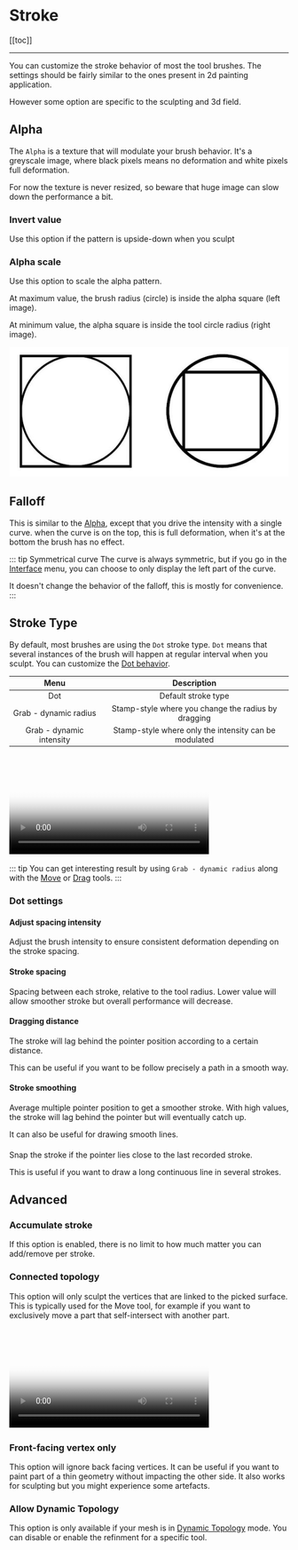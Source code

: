 # Stroke

[[toc]]

---

You can customize the stroke behavior of most the tool brushes.
The settings should be fairly similar to the ones present in 2d painting application.

However some option are specific to the sculpting and 3d field.


## Alpha
The `Alpha` is a texture that will modulate your brush behavior.
It's a greyscale image, where black pixels means no deformation and white pixels full deformation.

For now the texture is never resized, so beware that huge image can slow down the performance a bit.

### Invert value
Use this option if the pattern is upside-down when you sculpt

### Alpha scale
Use this option to scale the alpha pattern.

At maximum value, the brush radius (circle) is inside the alpha square (left image).

At minimum value, the alpha square is inside the tool circle radius (right image).

![Main](./images/alpha_scale.jpg)


## Falloff
This is similar to the [Alpha](#alpha), except that you drive the intensity with a single curve.
when the curve is on the top, this is full deformation, when it's at the bottom the brush has no effect.

::: tip Symmetrical curve
The curve is always symmetric, but if you go in the [Interface](interface.md) menu, you can choose to only display the left part of the curve.

It doesn't change the behavior of the falloff, this is mostly for convenience.
:::


## Stroke Type

By default, most brushes are using the `Dot` stroke type.
`Dot` means that several instances of the brush will happen at regular interval when you sculpt.
You can customize the [Dot behavior](#dot-settings).

| Menu                     | Description  |
| :---:                    | :---:        |
| Dot                      | Default stroke type    |
| Grab - dynamic radius    | Stamp-style where you change the radius by dragging |
| Grab - dynamic intensity | Stamp-style where only the intensity can be modulated |

<video width='360' preload='metadata' poster='./videos/stroke_type.jpg' controls>
    <source src='./videos/stroke_type.mp4' type='video/mp4'>
</video>

::: tip
You can get interesting result by using `Grab - dynamic radius` along with the [Move](tools.md#move) or [Drag](tools.md#drag) tools.
:::


### Dot settings

#### Adjust spacing intensity
Adjust the brush intensity to ensure consistent deformation depending on the stroke spacing.

#### Stroke spacing
Spacing between each stroke, relative to the tool radius.
Lower value will allow smoother stroke but overall performance will decrease.

#### Dragging distance
The stroke will lag behind the pointer position according to a certain distance.

This can be useful if you want to be follow precisely a path in a smooth way.

#### Stroke smoothing
Average multiple pointer position to get a smoother stroke.
With high values, the stroke will lag behind the pointer but will eventually catch up.

It can also be useful for drawing smooth lines.

####
Snap the stroke if the pointer lies close to the last recorded stroke.

This is useful if you want to draw a long continuous line in several strokes.


## Advanced

### Accumulate stroke
If this option is enabled, there is no limit to how much matter you can add/remove per stroke.

### Connected topology 
This option will only sculpt the vertices that are linked to the picked surface.
This is typically used for the Move tool, for example if you want to exclusively move a part that self-intersect with another part.

<video width='360' preload='metadata' poster='./videos/connected_topology.jpg' controls>
    <source src='./videos/connected_topology.mp4' type='video/mp4'>
</video>

### Front-facing vertex only
This option will ignore back facing vertices.
It can be useful if you want to paint part of a thin geometry without impacting the other side.
It also works for sculpting but you might experience some artefacts.

### Allow Dynamic Topology
This option is only available if your mesh is in [Dynamic Topology](topology.md#dynamic-topology) mode.
You can disable or enable the refinment for a specific tool.

